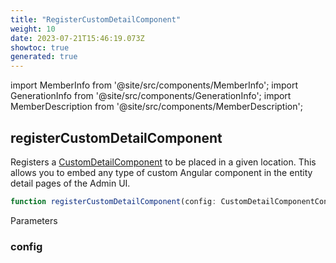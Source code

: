 ```yaml
---
title: "RegisterCustomDetailComponent"
weight: 10
date: 2023-07-21T15:46:19.073Z
showtoc: true
generated: true
---
```

<!-- This file was generated from the Vendure source. Do not modify. Instead, re-run the "docs:build" script -->
import MemberInfo from '@site/src/components/MemberInfo';
import GenerationInfo from '@site/src/components/GenerationInfo';
import MemberDescription from '@site/src/components/MemberDescription';


## registerCustomDetailComponent

<GenerationInfo sourceFile="packages/admin-ui/src/lib/core/src/providers/custom-detail-component/custom-detail-component.service.ts" sourceLine="12" packageName="@vendure/admin-ui" />

Registers a <a href='/reference/admin-ui-api/custom-detail-components/custom-detail-component#customdetailcomponent'>CustomDetailComponent</a> to be placed in a given location. This allows you
to embed any type of custom Angular component in the entity detail pages of the Admin UI.

```ts title="Signature"
function registerCustomDetailComponent(config: CustomDetailComponentConfig): Provider
```
Parameters

### config

<MemberInfo kind="parameter" type="<a href='/reference/admin-ui-api/custom-detail-components/custom-detail-component-config#customdetailcomponentconfig'>CustomDetailComponentConfig</a>" />

